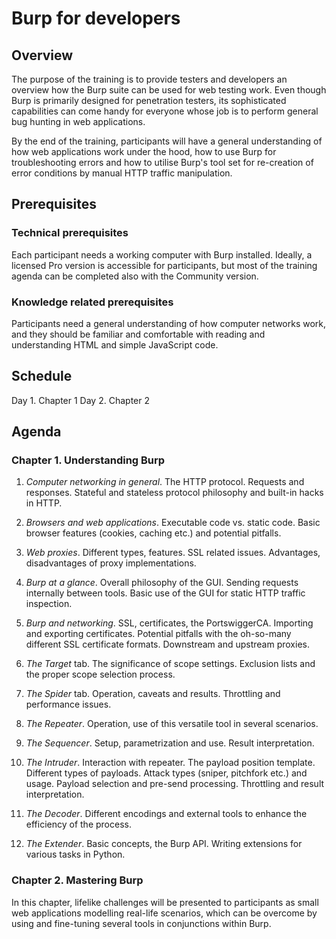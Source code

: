 # Burp for developers 

## Overview

The purpose of the training is to provide testers and developers an overview how the Burp suite can be used for web testing work. Even though Burp is primarily designed for penetration testers, its sophisticated capabilities can come handy for everyone whose job is to perform general bug hunting in web applications.

By the end of the training, participants will have a general understanding of how web applications work under the hood, how to use Burp for troubleshooting errors and how to utilise Burp's tool set for re-creation of error conditions by manual HTTP traffic manipulation.

## Prerequisites

### Technical prerequisites
Each participant needs a working computer with Burp installed. Ideally, a licensed Pro version is accessible for participants, but most of the training agenda can be completed also with the Community version.  

### Knowledge related prerequisites
Participants need a general understanding of how computer networks work, and they should be familiar and comfortable with reading and understanding HTML and simple JavaScript code.

## Schedule

Day 1. Chapter 1
Day 2. Chapter 2

## Agenda

### Chapter 1. Understanding Burp

1. *Computer networking in general*. The HTTP protocol. Requests and responses. Stateful and stateless protocol philosophy and built-in hacks in HTTP. 

2. *Browsers and web applications*. Executable code vs. static code. Basic browser features (cookies, caching etc.) and potential pitfalls.

3. *Web proxies*. Different types, features. SSL related issues. Advantages, disadvantages of proxy implementations.

4. *Burp at a glance*. Overall philosophy of the GUI. Sending requests internally between tools. Basic use of the GUI for static HTTP traffic inspection. 

5. *Burp and networking*. SSL, certificates, the PortswiggerCA. Importing and exporting certificates. Potential pitfalls with the oh-so-many different SSL certificate formats. Downstream and upstream proxies.

6. *The Target* tab. The significance of scope settings. Exclusion lists and the proper scope selection process.

7. *The Spider* tab. Operation, caveats and results. Throttling and performance issues.

8. *The Repeater*. Operation, use of this versatile tool in several scenarios.

9. *The Sequencer*. Setup, parametrization and use. Result interpretation.

10. *The Intruder*. Interaction with repeater. The payload position template. Different types of payloads. Attack types (sniper, pitchfork etc.) and usage. Payload selection and pre-send processing. Throttling and result interpretation.

11. *The Decoder*. Different encodings and external tools to enhance the efficiency of the process.

12. *The Extender*. Basic concepts, the Burp API. Writing extensions for various tasks in Python. 

### Chapter 2. Mastering Burp

In this chapter, lifelike challenges will be presented to participants as small web applications modelling real-life scenarios, which can be overcome by using and fine-tuning several tools in conjunctions within Burp.


